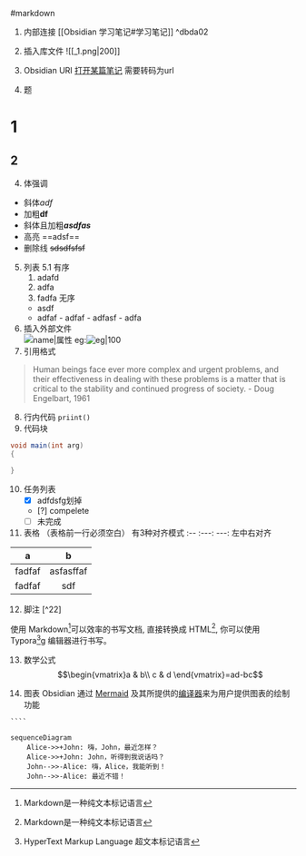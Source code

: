 #markdown

1. 内部连接 [[Obsidian 学习笔记#学习笔记]]
 ^dbda02
2. 插入库文件 ![[_1.png|200]]
3. Obsidian URI [打开某篇笔记](obsidian://open?path=D:%2Fpath%2Fto%2Ffile.md) 
	需要转码为url

3. 题
# 1
## 2

4. 体强调
- 斜体*adf*
- 加粗**df**
- 斜体且加粗***asdfas***
- 高亮 ==adsf==
- 删除线 ~~sdsdfsfsf~~
5.  列表
	5.1 有序
	1. adafd
	2. adfa
	3. fadfa
	无序
	 - asdf
	 - adfaf
	 		- adfaf
	 		- adfasf
	 		- adfa
6. 插入外部文件		
	![name|属性](地址)
	eg:![eg|100](https://history-computer.com/ModernComputer/Basis/images/Engelbart.jpg)
7. 引用格式
> Human beings face ever more complex and urgent problems, and their effectiveness in dealing with these problems is a matter that is critical to the stability and continued progress of society. \- Doug Engelbart, 1961	
8. 行内代码 ``priint()``
9. 代码块
```c#
void main(int arg)
{

}
```

10. 任务列表
	- [x] adfdsfg划掉
	- [?] compelete
	- [ ] 未完成 
11. 表格 （表格前一行必须空白）
	有3种对齐模式 :--      :---:  ---:  左中右对齐

| a | b |
|:--: |:--:|
|fadfaf|asfasffaf|
|fadfaf|sdf|

12. 脚注 [^22]

使用 Markdown[^1]可以效率的书写文档, 直接转换成 HTML[^1], 你可以使用 Typora[^2]g 编辑器进行书写。
[^1]:Markdown是一种纯文本标记语言
[^2]:HyperText Markup Language 超文本标记语言
[^T]:NEW WAY TO READ & WRITE MARKDOWN.
13. 数学公式
$$\begin{vmatrix}a & b\\ c & d \end{vmatrix}=ad-bc$$

14. 图表  Obsidian 通过 [Mermaid](https://mermaid-js.github.io/) 及其所提供的[编译器](https://mermaid-js.github.io/mermaid-live-editor)来为用户提供图表的绘制功能
>
	````
```mermaid
sequenceDiagram
    Alice->>+John: 嗨，John，最近怎样？
    Alice->>+John: John，听得到我说话吗？
    John-->>-Alice: 嗨，Alice，我能听到！
    John-->>-Alice: 最近不错！
```





